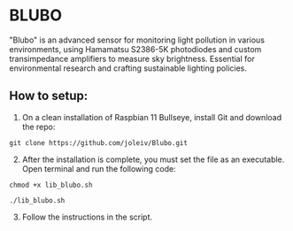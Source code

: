 # BLUBO
"Blubo" is an advanced sensor for monitoring light pollution in various environments, using Hamamatsu S2386-5K photodiodes and custom transimpedance amplifiers to measure sky brightness. Essential for environmental research and crafting sustainable lighting policies.

## How to setup:

1. On a clean installation of Raspbian 11 Bullseye, install Git and download the repo:
```
git clone https://github.com/joleiv/Blubo.git
```
2. After the installation is complete, you must set the file as an executable. Open terminal and run the following code:
````
chmod +x lib_blubo.sh

./lib_blubo.sh
````
3. Follow the instructions in the script.
